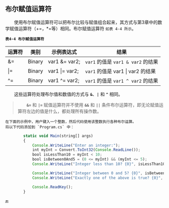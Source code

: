 ## 布尔赋值运算符

&emsp;&emsp;使用布尔赋值运算符可以把布尔比较与赋值组合起来，其方式与第3章中的数学赋值运算符（+=，*=等）相同。布尔赋值运算符 `如表 4-4 所示`。

**`表4-4 布尔赋值运算符`**

| 运算符 | 类别 | 示例表达式 | 结果 |
|-|-|-|-|
| &= | Binary | var1 &= var2; | `var1` 的值是 `var1 & var2` 的结果 |
| \|= | Binary | var1 \|= var2; | `var1` 的值是 var1 \| var2 的结果 |
| ^= | Binary | var1 ^= var2; | `var1` 的值是 `var1 ^ var2` 的结果 |


&emsp;&emsp;这些运算符处理布尔值和数值的方式与 **`&`**、**`|`** 和 **`^`** 相同。

>&emsp;&emsp;**`&=`** 和 **`|=`** 赋值运算符并不使用 **`&&`** 和 **`||`** 条件布尔运算符，即无论赋值运算符左边的值是什么，都处理所有操作数。

    在下面的示例中，用户键入一个整数，然后代码使用该整数执行各种布尔运算。
    将以下代码添加到 `Program.cs` 中：

```javascript
        static void Main(string[] args)
        {
            Console.WriteLine("Enter an integer:");
            int myInt = Convert.ToInt32(Console.ReadLine());
            bool isLessThan10 = myInt < 10;
            bool isBetween0And5 = (0 <= myInt) && (myInt <= 5);
            Console.WriteLine("Integer less than 10? {0}", isLessThan10);

            Console.WriteLine("Integer between 0 and 5? {0}", isBetween0And5);
            Console.WriteLine("Exactly one of the above is true? {0}", isLessThan10 ^ isBetween0And5);

            Console.ReadKey();
        }
```


















🔚